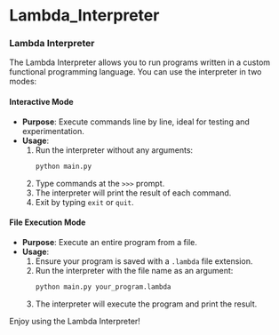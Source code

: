 # Lambda_Interpreter
### Lambda Interpreter

The Lambda Interpreter allows you to run programs written in a custom functional programming language. You can use the interpreter in two modes:

#### Interactive Mode
- **Purpose**: Execute commands line by line, ideal for testing and experimentation.
- **Usage**:
  1. Run the interpreter without any arguments:
     ```bash
     python main.py
     ```
  2. Type commands at the `>>>` prompt.
  3. The interpreter will print the result of each command.
  4. Exit by typing `exit` or `quit`.

#### File Execution Mode
- **Purpose**: Execute an entire program from a file.
- **Usage**:
  1. Ensure your program is saved with a `.lambda` file extension.
  2. Run the interpreter with the file name as an argument:
     ```bash
     python main.py your_program.lambda
     ```
  3. The interpreter will execute the program and print the result.

Enjoy using the Lambda Interpreter!
